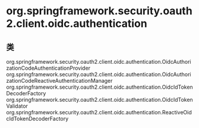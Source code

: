 # org.springframework.security.oauth2.client.oidc.authentication

## 类

org.springframework.security.oauth2.client.oidc.authentication.OidcAuthorizationCodeAuthenticationProvider
org.springframework.security.oauth2.client.oidc.authentication.OidcAuthorizationCodeReactiveAuthenticationManager
org.springframework.security.oauth2.client.oidc.authentication.OidcIdTokenDecoderFactory
org.springframework.security.oauth2.client.oidc.authentication.OidcIdTokenValidator
org.springframework.security.oauth2.client.oidc.authentication.ReactiveOidcIdTokenDecoderFactory




